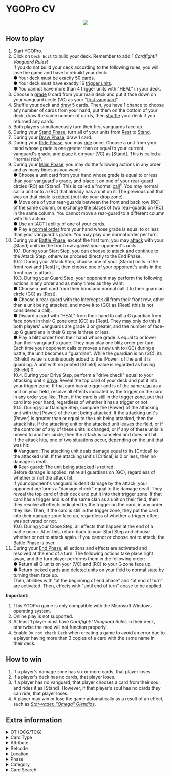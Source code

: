 # YGOPro CV

<p align="center">
	<img src="https://user-images.githubusercontent.com/18324297/85887521-466bff80-b7e8-11ea-9dc1-8522b21d4042.png">
</p>

## How to play
1. Start YGOPro.
2. Click on `Deck Edit` to build your deck. Remember to add 1 _Cardfight!! Vanguard Rules_!<br>
If you do not build your deck according to the following rules, you will lose the game and have to rebuild your deck:<br>
● Your deck must be exactly 50 cards.<br>
● Your deck must have exactly 16 [trigger units](https://cardfight.fandom.com/wiki/Trigger).<br>
● You cannot have more than 4 trigger units with "HEAL" in your deck.
3. Choose a [grade](https://cardfight.fandom.com/wiki/Card_Mechanics) 0 card from your main deck and put it face down on your vanguard circle (VC) as your "[first vanguard](https://cardfight.fandom.com/wiki/First_Vanguard)".<br>
4. Shuffle your deck and [draw](https://cardfight.fandom.com/wiki/Specific_Actions#Draw) 5 cards. Then, you have 1 chance to choose any number of cards from your hand, put them on the bottom of your deck, draw the same number of cards, then [shuffle](https://cardfight.fandom.com/wiki/Specific_Actions#Shuffle) your deck if you returned any cards.<br>
5. Both players simultaneously turn their first vanguards face up.
6. During your [Stand Phase](https://cardfight.fandom.com/wiki/Standard_Fight_Rules#Stand_Phase), turn all of your units from [Rest](https://cardfight.fandom.com/wiki/Specific_Actions#Stand_and_Rest) to [Stand](https://cardfight.fandom.com/wiki/Specific_Actions#Stand_and_Rest).
7. During your [Draw Phase](https://cardfight.fandom.com/wiki/Standard_Fight_Rules#Draw_Phase), draw 1 card.
8. During your [Ride Phase](https://cardfight.fandom.com/wiki/Standard_Fight_Rules#Ride_Phase), you may [ride](https://cardfight.fandom.com/wiki/Ride) once. Choose a unit from your hand whose grade is one greater than or equal to your current vanguard's grade, and [place](https://cardfight.fandom.com/wiki/Specific_Actions#Place) it on your (VC) as [Stand]. This is called a "normal ride".<br>
9. During your [Main Phase](https://cardfight.fandom.com/wiki/Standard_Fight_Rules#Main_Phase), you may do the following actions in any order and as many times as you want:<br>
● Choose a unit card from your hand whose grade is equal to or less than your vanguard's grade, and place it on one of your rear-guard circles (RC) as [Stand]. This is called a "normal [call](https://cardfight.fandom.com/wiki/Call)". You may normal call a unit onto a (RC) that already has a unit on it. The previous unit that was on that circle is [retired](https://cardfight.fandom.com/wiki/Specific_Actions#Retire) (put into your drop zone).<br>
● Move one of your rear-guards between the front and back row (RC) of the same column, or exchange the places of two rear-guards on (RC) in the same column. You cannot move a rear-guard to a different column with this action.<br>
● Use an [ACT] ability of one of your cards.<br>
● Play a [normal order](https://cardfight.fandom.com/wiki/Order) from your hand whose grade is equal to or less than your vanguard's grade. You may play one normal order per turn.
10. During your [Battle Phase](https://cardfight.fandom.com/wiki/Standard_Fight_Rules#Battle_Phase), except the first turn, you may [attack](https://cardfight.fandom.com/wiki/Specific_Actions#Battle) with your [Stand] units in the front row against your opponent's units.<br>
	10.1. During your Start Step, you can choose to attack and continue to the Attack Step, otherwise proceed directly to the End Phase.<br>
	10.2. During your Attack Step, choose one of your [Stand] units in the front row and [Rest] it, then choose one of your opponent's units in the front row to attack.<br>
	10.3. During your Guard Step, your opponent may perform the following actions in any order and as many times as they want:<br>
		● Choose a unit card from their hand and normal call it to their guardian circle (GC) as [Rest].<br>
		● Choose a rear-guard with the Intercept skill from their front row, other than a unit being attacked, and move it to (GC) as [Rest] (this is not considered a call).<br>
		● Discard a card with "HEAL" from their hand to call a G guardian from face down in their G zone onto (GC) as [Rest]. They may only do this if both players' vanguards are grade 3 or greater, and the number of face-up G guardians in their G zone is three or less.<br>
		● Play a blitz order from their hand whose grade is equal to or lower than their vanguard's grade. They may play one blitz order per turn.<br>
	Each time your opponent calls or moves a new unit to (GC) during a battle, the unit becomes a "guardian". While the guardian is on (GC), its [Shield] value is continuously added to the [Power] of the unit it is guarding. A unit with no printed [Shield] value is regarded as having [Shield] 0.<br>
	10.4. During your Drive Step, perform a "drive check" equal to your attacking unit's [drive](https://cardfight.fandom.com/wiki/Drive). Reveal the top card of your deck and put it into your trigger zone. If that card has a trigger and is of the same [clan](https://cardfight.fandom.com/wiki/Clans) as a unit on your field, resolve all effects indicated by the trigger on the card, in any order you like. Then, if the card is still in the trigger zone, put that card into your hand, regardless of whether it has a trigger or not.<br>
	10.5. During your Damage Step, compare the [Power] of the attacking unit with the [Power] of the unit being attacked. If the attacking unit's [Power] is greater than or equal to the unit being attacked, then the attack hits. If the attacking unit or the attacked unit leaves the field, or if the controller of any of these units is changed, or if any of these units is moved to another circle, then the attack is canceled and does not hit.<br>
	If the attack hits, one of two situations occur, depending on the unit that was hit:<br>
	● Vanguard: The attacking unit deals damage equal to its [Critical] to the attacked unit. If the attacking unit's [Critical] is 0 or less, then no damage is dealt.<br>
	● Rear-guard: The unit being attacked is retired.<br>
	Before damage is applied, retire all guardians on (GC), regardless of whether or not the attack hit.<br>
	If your opponent's vanguard is dealt damage by the attack, your opponent performs a "damage check" equal to the damage dealt. They reveal the top card of their deck and put it into their trigger zone. If that card has a trigger and is of the same clan as a unit on their field, then they resolve all effects indicated by the trigger on the card, in any order they like. Then, if the card is still in the trigger zone, they put the card into their damage zone face up, regardless of whether a trigger effect was activated or not.<br>
	10.6. During your Close Step, all effects that happen at the end of a battle occur. After this, return back to your Start Step and choose whether or not to attack again. If you cannot or choose not to attack, the Battle Phase is over.
11. During your [End Phase](https://cardfight.fandom.com/wiki/Standard_Fight_Rules#End_Phase), all actions and effects are activated and resolved at the end of a turn. The following actions take place right away, and the turn player performs them in the following order:<br>
	● Return all G units on your (VC) and (RC) to your G zone face up.<br>
	● Return locked cards and deleted units on your field to normal state by turning them face up.<br>
	Then, abilities with "at the beginning of end phase" and "at end of turn" are activated. Then, effects with "until end of turn" cease to be applied.

**Important:**
1. This YGOPro game is only compatible with the Microsoft Windows operating system.
2. Online play is not supported.
3. At least 1 player must have _Cardfight!! Vanguard Rules_ in their deck, otherwise the mod will not function properly.
4. Enable `Do not check Deck` when creating a game to avoid an error due to a player having more than 3 copies of a card with the same name in their deck.

## How to win
1. If a player's damage zone has six or more cards, that player loses.
2. If a player's deck has no cards, that player loses.
3. If a player has no vanguard, that player chooses a card from their soul, and rides it as [Stand]. However, if that player's soul has no cards they can ride, that player loses.
4. A player may win or lose the game automatically as a result of an effect, such as _[Star-vader, "Omega" Glendios](https://cardfight.fandom.com/wiki/Star-vader,_%22Omega%22_Glendios)_.

## Extra information
<details>
<summary>OT (OCG/TCG)</summary>

- `0x1	OCG` = OCG only card
- `0x2	TCG` = TCG only card
- `0x3	OCG+TCG` = OCG + TCG card
- `0x4	Anime/Custom` = Unofficial card
</details>
<details>
<summary>Card Type</summary>

- `0x3	Monster+Spell` = [Normal unit](https://cardfight.fandom.com/wiki/Normal_unit)
- `0x5	Monster+Trap` = Trigger unit
- `0x20	Effect` = Critical
- `0x80	Ritual` = Heal
- `0x100	Trap Monster` = Draw
- `0x200	Union` = Stand
	- `Level` = Grade
	- `ATK` = Power
	- `DEF` = Shield
- `0x1000	Tuner` = Card that has no ability
</details>
<details>
<summary>Attribute</summary>

- `0x1	EARTH` = [United Sanctuary](https://cardfight.fandom.com/wiki/United_Sanctuary)
- `0x2	WATER` = [Dragon Empire](https://cardfight.fandom.com/wiki/Dragon_Empire)
- `0x4	FIRE` = [Star Gate](https://cardfight.fandom.com/wiki/Star_Gate)
- `0x8	WIND` = [Dark Zone](https://cardfight.fandom.com/wiki/Dark_Zone)
- `0x10	LIGHT` = [Magallanica](https://cardfight.fandom.com/wiki/Magallanica)
- `0x20 DARK` = [Zoo](https://cardfight.fandom.com/wiki/Zoo)
- `0x40 DIVINE` = **N/A**
</details>
<details>
<summary>Setcode</summary>

- Refer to `!setname` in `strings.conf`.
</details>
<details>
<summary>Location</summary>

- `0x4	Monster Zone` = Vanguard Circle (Sequence 2) + Rear-guard Circle (Sequence 1,3) + Guardian Circle (Sequence 5) (Field)
- `0x8	Spell & Trap Zone` = Rear-guard Circles (Sequence 0~2) (Field)
- `0x10	Graveyard` = Drop Zone
- `0x20	Banished` = Damage Zone
- `0x20	Banished` = Trigger Zone (temporarily banished)
- `0x40	Extra Deck` = G Zone
- `0x80 Xyz Material` = Soul
- Missing Zones: Bind Zone, Removal Zone, Guage Zone, Order Area
</details>
<details>
<summary>Phase</summary>

1. `EVENT_PREDRAW` = Stand Phase
2. `PHASE_DRAW` = Draw Phase
3. `PHASE_STANDBY` = Ride Phase
4. `PHASE_MAIN1` = Main Phase
5. `PHASE_BATTLE` = Battle Phase
6. `PHASE_MAIN2` = **N/A**
7. `PHASE_END` = End Phase
</details>
<details>
<summary>Category</summary>

- `0x1	Destroy Spell/Trap` = ～Reserved～
- `0x2	Destroy Monster` = Retire a card
- `0x4	Banish Card` = ～Reserved～
- `0x8	Send to Graveyard` = ～Reserved～
- `0x10	Return to Hand` = ～Reserved～
- `0x20	Return to Deck` = Put a card into a player's deck
- `0x40	Destroy Hand` = Discard a card from a player's hand
- `0x80	Destroy Deck` = ～Reserved～
- `0x100	Increase Draw` = Draw a card from the deck
- `0x200	Search Deck` = Look at a player's deck
- `0x400	GY to Hand/Field` = ～Reserved～
- `0x800	Change Battle Position` = Turn a card from [Stand] to [Rest], or vice-versa
- `0x1000	Get Control` = ～Reserved～
- `0x2000	Increase/Decrease ATK/DEF` = Increase or decrease a card's Power
- `0x4000	Piercing` = Give a card [Critical]
- `0x8000	Attack Multiple Times` = ～Reserved～
- `0x10000	Limit Attack` = ～Reserved～
- `0x20000	Direct Attack` = ～Reserved～
- `0x40000	Special Summon` = Ride a card
- `0x80000	Token` = ～Reserved～
- `0x100000	Type-related` = ～Reserved～
- `0x200000	Attribute-related` = Lists "clan" or a particular clan in the card's text
- `0x400000	Reduce LP` = ～Reserved～
- `0x800000	Increase LP` = ～Reserved～
- `0x1000000	Cannot Be Destroyed` = ～Reserved～
- `0x2000000	Cannot Be Targeted` = ～Reserved～
- `0x4000000	Counter` = ～Reserved～
- `0x8000000	Gamble` = ～Reserved～
- `0x10000000	Fusion` = ～Reserved～
- `0x20000000	Synchro` = ～Reserved～
- `0x40000000	Xyz` = ～Reserved～
- `0x80000000	Negate Effect` = ～Reserved～
</details>
<details>
<summary>Card Search</summary>

You can search for the following specific card information in YGOPro:
- Ability No Ability: Use the `No Ability` tab, or type `(No ability)` in the search bar
- Card Type: Use the `Type` tab
- Clan: Type `Clan:` in the search bar
- Critical: **N/A**
- Grade: Use the `Grade` tab
- Nation: Use the `Nation` tab
- Power: Use the `Power` tab
- Race: Type `Race:` in the search bar
- Shield: Use the `Shield` tab
- Skill: Type `Skill:` in the search bar
</details>
